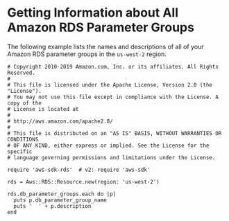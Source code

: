 # Getting Information about All Amazon RDS Parameter Groups<a name="rds-example-get-parameter_groups"></a>

The following example lists the names and descriptions of all of your Amazon RDS parameter groups in the `us-west-2` region\.

```
# Copyright 2010-2019 Amazon.com, Inc. or its affiliates. All Rights Reserved.
#
# This file is licensed under the Apache License, Version 2.0 (the "License").
# You may not use this file except in compliance with the License. A copy of the
# License is located at
#
# http://aws.amazon.com/apache2.0/
#
# This file is distributed on an "AS IS" BASIS, WITHOUT WARRANTIES OR CONDITIONS
# OF ANY KIND, either express or implied. See the License for the specific
# language governing permissions and limitations under the License.

require 'aws-sdk-rds'  # v2: require 'aws-sdk'

rds = Aws::RDS::Resource.new(region: 'us-west-2')
      
rds.db_parameter_groups.each do |p|
  puts p.db_parameter_group_name
  puts '  ' + p.description
end
```
